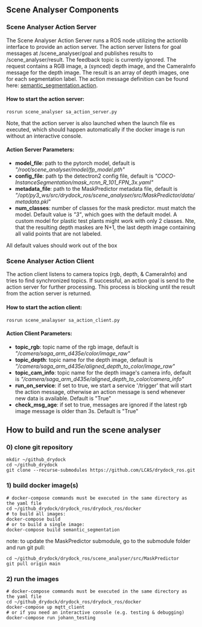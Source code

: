 ## Scene Analyser Components

### Scene Analyser Action Server

The Scene Analyser Action Server runs a ROS node utilizing the actionlib interface to provide an action server. The action server listens for goal messages at /scene_analyser/goal and publishes results to /scene_analyser/result. The feedback topic is currently ignored. The request contains a RGB image, a (synced) depth image, and the CameraInfo message for the depth image. The result is an array of depth images, one for each segmentation label. The action message definition can be found here: [semantic_segmentation.action](https://github.com/LCAS/drydock_ros/blob/main/scene_analyser/action/semantic_segmentation.action).


#### How to start the action server:

    rosrun scene_analyser sa_action_server.py

Note, that the action server is also launched when the launch file es executed, which should happen automatically if the docker image is run without an interactive console.

#### Action Server Parameters:

- **model_file**: path to the pytorch model, default is *"/root/scene_analyser/model/fp_model.pth"*
- **config_file**: path tp the detectron2 config file, default is *"COCO-InstanceSegmentation/mask_rcnn_R_101_FPN_3x.yaml"*
- **metadata_file**: path to the MaskPredictor metadata file, default is *"/opt/py3_ws/src/drydock_ros/scene_analyser/src/MaskPredictor/data/metadata.pkl"*
- **num_classes**: number of classes for the mask predictor. must match the model. Default value is *"3"*, which goes with the default model. A custom model for plastic test plants might work with only 2 classes. Nte, that the resulting depth maskes are N+1, the last depth image containing all valid points that are not labeled.

All default values should work out of the box


### Scene Analyser Action Client

The action client listens to camera topics (rgb, depth, & CameraInfo) and tries to find synchronized topics. If successful, an action goal is send to the action server for further processing. This process is blocking until the result from the action server is returned.

#### How to start the action client:

    rosrun scene_analayser sa_action_client.py

#### Action Client Parameters:

- **topic_rgb**: topic name of the rgb image, default is *"/camera/saga_arm_d435e/color/image_raw"*
- **topic_depth**: topic name for the depth image, default is *"/camera/saga_arm_d435e/aligned_depth_to_color/image_raw"*
- **topic_cam_info**: topic name for the depth image's camera info, default is *"/camera/saga_arm_d435e/aligned_depth_to_color/camera_info"*
- **run_on_service**: if set to true, we start a service '/trigger' that will start the action message, otherwise an action message is send whenever new data is available. Default is "True"
- **check_msg_age**: if set to true, messages are ignored if the latest rgb image message is older than 3s. Default is "True"


## How to build and run the scene analyser


### 0) clone git repository

    mkdir ~/github_drydock
    cd ~/github_drydock
    git clone --recurse-submodules https://github.com/LCAS/drydock_ros.git

### 1) build docker image(s)

    # docker-compose commands must be executed in the same directory as the yaml file
    cd ~/github_drydock/drydock_ros/drydock_ros/docker
    # to build all images:
    docker-compose build
    # or to build a single image:
    docker-compose build semantic_segmentation

note: to update the MaskPredictor submodule, go to the submodule folder and run git pull:

    cd ~/github_drydock/drydock_ros/scene_analyser/src/MaskPredictor
    git pull origin main

### 2) run the images

    # docker-compose commands must be executed in the same directory as the yaml file
    cd ~/github_drydock/drydock_ros/drydock_ros/docker
    docker-compose up mqtt_client
    # or if you need an interactive console (e.g. testing & debugging)
    docker-compose run johann_testing
